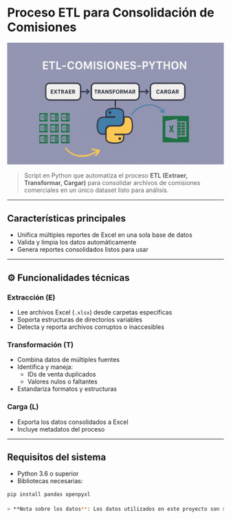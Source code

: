 # Proceso ETL para Consolidación de Comisiones

![ETL Workflow](https://github.com/ideliagomez/etl-comisiones-python/blob/master/img/front_page.png?raw=true)

> Script en Python que automatiza el proceso **ETL (Extraer, Transformar, Cargar)** para consolidar archivos de comisiones comerciales en un único dataset listo para análisis.

---

##  Características principales

-  Unifica múltiples reportes de Excel en una sola base de datos
-  Valida y limpia los datos automáticamente
-  Genera reportes consolidados listos para usar

---

## ⚙️ Funcionalidades técnicas

###  Extracción (E)
- Lee archivos Excel (`.xlsx`) desde carpetas específicas
- Soporta estructuras de directorios variables
- Detecta y reporta archivos corruptos o inaccesibles

###  Transformación (T)
- Combina datos de múltiples fuentes
- Identifica y maneja:
  - IDs de venta duplicados
  - Valores nulos o faltantes
- Estandariza formatos y estructuras

###  Carga (L)
- Exporta los datos consolidados a Excel
- Incluye metadatos del proceso

---

##  Requisitos del sistema

- Python 3.6 o superior  
- Bibliotecas necesarias:

```bash
pip install pandas openpyxl

> **Nota sobre los datos**: Los datos utilizados en este proyecto son simulados y no pertenecen ni representan información real de ninguna empresa u organización.

